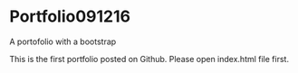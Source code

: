 # Portfolio091216
A portofolio with a bootstrap

This is the first portfolio posted on Github.
Please open index.html file first.
